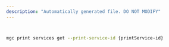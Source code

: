 ```yaml
---
description: "Automatically generated file. DO NOT MODIFY"
---
```


```bash


mgc print services get --print-service-id {printService-id}

```